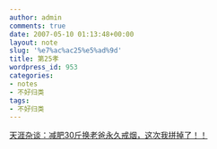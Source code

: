 ```yaml
---
author: admin
comments: true
date: 2007-05-10 01:13:48+00:00
layout: note
slug: '%e7%ac%ac25%e5%ad%9d'
title: 第25孝
wordpress_id: 953
categories:
- notes
- 不好归类
tags:
- 不好归类
---
```


[天涯杂谈：减肥30斤换老爸永久戒烟，这次我拼掉了！！](http://www.tianya.cn/New/PublicForum/Content.asp?flag=1&idWriter=0&Key=0&idArticle=758872&strItem=free)

